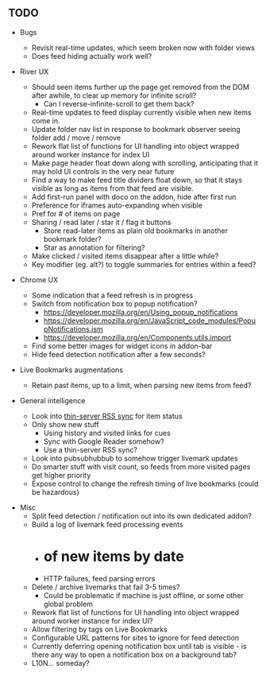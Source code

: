TODO
----

* Bugs
    * Revisit real-time updates, which seem broken now with folder views
    * Does feed hiding actually work well?

* River UX
    * Should seen items further up the page get removed from the DOM after
        awhile, to clear up memory for infinite scroll?
        * Can I reverse-infinite-scroll to get them back?
    * Real-time updates to feed display currently visible when new items come in.
    * Update folder nav list in response to bookmark observer seeing folder 
        add / move / remove
    * Rework flat list of functions for UI handling into object wrapped around
        worker instance for index UI
    * Make page header float down along with scrolling, anticipating that it
        may hold UI controls in the very near future
    * Find a way to make feed title dividers float down, so that it stays
        visible as long as items from that feed are visible.
    * Add first-run panel with doco on the addon, hide after first run
    * Preference for iframes auto-expanding when visible
    * Pref for # of items on page
    * Sharing / read later / star it / flag it buttons
        * Store read-later items as plain old bookmarks in another bookmark folder?
        * Star as annotation for filtering?
    * Make clicked / visited items disappear after a little while?
    * Key modifier (eg. alt?) to toggle summaries for entries within a feed?

* Chrome UX
    * Some indication that a feed refresh is in progress
    * Switch from notification box to popup notification?
        * https://developer.mozilla.org/en/Using_popup_notifications
        * https://developer.mozilla.org/en/JavaScript_code_modules/PopupNotifications.jsm
        * https://developer.mozilla.org/en/Components.utils.import
    * Find some better images for widget icons in addon-bar
    * Hide feed detection notification after a few seconds?

* Live Bookmarks augmentations
    * Retain past items, up to a limit, when parsing new items from feed?

* General intelligence
    * Look into [thin-server RSS sync][] for item status
    * Only show new stuff
        * Using history and visited links for cues
        * Sync with Google Reader somehow?
        * Use a thin-server RSS sync?
    * Look into pubsubhubbub to somehow trigger livemark updates
    * Do smarter stuff with visit count, so feeds from more visited pages get higher priority
    * Expose control to change the refresh timing of live bookmarks (could be hazardous)

[thin-server RSS sync]: http://inessential.com/2010/02/08/idea_for_alternative_rss_syncing_system

* Misc
    * Split feed detection / notification out into its own dedicated addon?
    * Build a log of livemark feed processing events
        * # of new items by date
        * HTTP failures, feed parsing errors
    * Delete / archive livemarks that fail 3-5 times?
        * Could be problematic if machine is just offline, or some other global problem
    * Rework flat list of functions for UI handling into object wrapped around
        worker instance for index UI?
    * Allow filtering by tags on Live Bookmarks
    * Configurable URL patterns for sites to ignore for feed detection
    * Currently deferring opening notification box until tab is visible - is
        there any way to open a notification box on a background tab?
    * L10N... someday?
